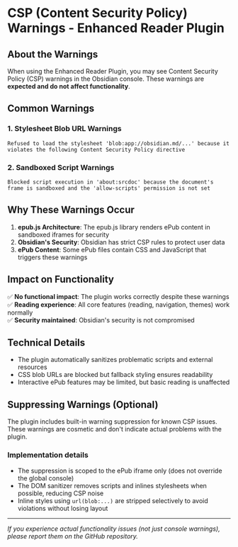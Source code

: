 # CSP (Content Security Policy) Warnings - Enhanced Reader Plugin

## About the Warnings

When using the Enhanced Reader Plugin, you may see Content Security Policy (CSP) warnings in the Obsidian console. These warnings are **expected and do not affect functionality**.

## Common Warnings

### 1. Stylesheet Blob URL Warnings

```text
Refused to load the stylesheet 'blob:app://obsidian.md/...' because it violates the following Content Security Policy directive
```

### 2. Sandboxed Script Warnings  

```text
Blocked script execution in 'about:srcdoc' because the document's frame is sandboxed and the 'allow-scripts' permission is not set
```

## Why These Warnings Occur

1. **epub.js Architecture**: The epub.js library renders ePub content in sandboxed iframes for security
2. **Obsidian's Security**: Obsidian has strict CSP rules to protect user data
3. **ePub Content**: Some ePub files contain CSS and JavaScript that triggers these warnings

## Impact on Functionality

✅ **No functional impact**: The plugin works correctly despite these warnings
✅ **Reading experience**: All core features (reading, navigation, themes) work normally  
✅ **Security maintained**: Obsidian's security is not compromised

## Technical Details

- The plugin automatically sanitizes problematic scripts and external resources
- CSS blob URLs are blocked but fallback styling ensures readability
- Interactive ePub features may be limited, but basic reading is unaffected

## Suppressing Warnings (Optional)

The plugin includes built-in warning suppression for known CSP issues. These warnings are cosmetic and don't indicate actual problems with the plugin.

### Implementation details

- The suppression is scoped to the ePub iframe only (does not override the global console)
- The DOM sanitizer removes scripts and inlines stylesheets when possible, reducing CSP noise
- Inline styles using `url(blob:...)` are stripped selectively to avoid violations without losing layout

---

*If you experience actual functionality issues (not just console warnings), please report them on the GitHub repository.*
